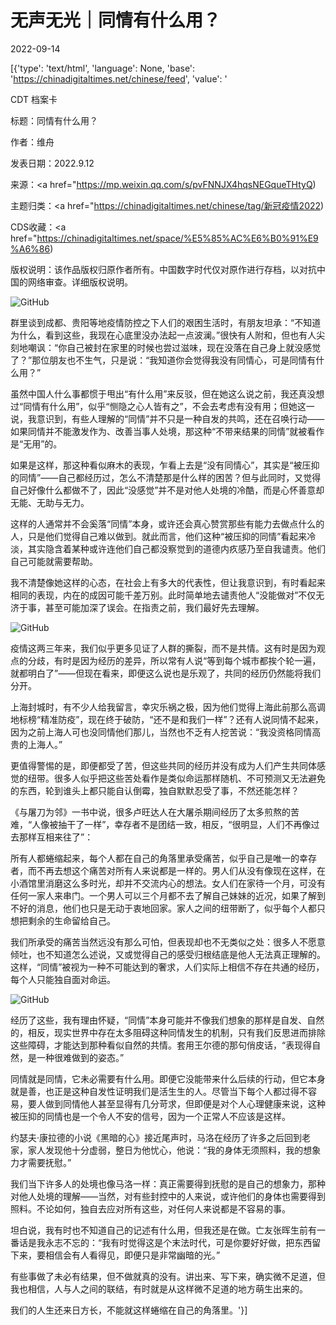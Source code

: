 # 无声无光｜同情有什么用？

2022-09-14

[{'type': 'text/html', 'language': None, 'base': 'https://chinadigitaltimes.net/chinese/feed', 'value': '

CDT 档案卡

标题：同情有什么用？

作者：维舟

发表日期：2022.9.12

来源：<a href="https://mp.weixin.qq.com/s/pvFNNJX4hqsNEGqueTHtyQ)

主题归类：<a href="https://chinadigitaltimes.net/chinese/tag/新冠疫情2022)

CDS收藏：<a href="https://chinadigitaltimes.net/space/%E5%85%AC%E6%B0%91%E9%A6%86)

版权说明：该作品版权归原作者所有。中国数字时代仅对原作进行存档，以对抗中国的网络审查。详细版权说明。





![GitHub](https://chinadigitaltimes.net/chinese/files/2022/09/post-687021-632136e24d974.)

群里谈到成都、贵阳等地疫情防控之下人们的艰困生活时，有朋友坦承：“不知道为什么，看到这些，我现在心底里没办法起一点波澜。”很快有人附和，但也有人尖刻地嘲讽：“你自己被封在家里的时候也尝过滋味，现在没落在自己身上就没感觉了？”那位朋友也不生气，只是说：“我知道你会觉得我没有同情心，可是同情有什么用？”

虽然中国人什么事都惯于甩出“有什么用”来反驳，但在她这么说之前，我还真没想过“同情有什么用”，似乎“恻隐之心人皆有之”，不会去考虑有没有用；但她这一说，我意识到，有些人理解的“同情”并不只是一种自发的共鸣，还在召唤行动——如果同情并不能激发作为、改善当事人处境，那这种“不带来结果的同情”就被看作是“无用”的。

如果是这样，那这种看似麻木的表现，乍看上去是“没有同情心”，其实是“被压抑的同情”——自己都经历过，怎么不清楚那是什么样的困苦？但与此同时，又觉得自己好像什么都做不了，因此“没感觉”并不是对他人处境的冷酷，而是心怀善意却无能、无助与无力。

这样的人通常并不会奚落“同情”本身，或许还会真心赞赏那些有能力去做点什么的人，只是他们觉得自己难以做到。就此而言，他们这种“被压抑的同情”看起来冷淡，其实隐含着某种或许连他们自己都没察觉到的道德内疚感乃至自我谴责。他们自己可能就需要帮助。

我不清楚像她这样的心态，在社会上有多大的代表性，但让我意识到，有时看起来相同的表现，内在的成因可能千差万别。此时简单地去谴责他人“没能做对”不仅无济于事，甚至可能加深了误会。在指责之前，我们最好先去理解。

![GitHub](https://chinadigitaltimes.net/chinese/files/2022/09/post-687021-632136e254918.)

疫情这两三年来，我们似乎更多见证了人群的撕裂，而不是共情。这有时是因为观点的分歧，有时是因为经历的差异，所以常有人说“等到每个城市都挨个轮一遍，就都明白了”——但现在看来，即便这么说也是乐观了，共同的经历仍然能将我们分开。

上海封城时，有不少人给我留言，幸灾乐祸之极，因为他们觉得上海此前那么高调地标榜“精准防疫”，现在终于破防，“还不是和我们一样”？还有人说同情不起来，因为之前上海人可也没同情他们那儿，当然也不乏有人挖苦说：“我没资格同情高贵的上海人。”

更值得警惕的是，即便都受了苦，但这些共同的经历并没有成为人们产生共同体感觉的纽带。很多人似乎把这些苦处看作是类似命运那样随机、不可预测又无法避免的东西，轮到谁头上都只能自认倒霉，独自默默忍受了事，不然还能怎样？

《与屠刀为邻》一书中说，很多卢旺达人在大屠杀期间经历了太多煎熬的苦难，“人像被抽干了一样”，幸存者不是团结一致，相反，“很明显，人们不再像过去那样互相来往了”：



所有人都蜷缩起来，每个人都在自己的角落里承受痛苦，似乎自己是唯一的幸存者，而不再去想这个痛苦对所有人来说都是一样的。男人们从没有像现在这样，在小酒馆里消磨这么多时光，却并不交流内心的想法。女人们在家待一个月，可没有任何一家人来串门。一个男人可以三个月都不去了解自己妹妹的近况，如果了解到不好的消息，他们也只是无动于衷地回家。家人之间的纽带断了，似乎每个人都只想把剩余的生命留给自己。



我们所承受的痛苦当然远没有那么可怕，但表现却也不无类似之处：很多人不愿意倾吐，也不知道怎么述说，又或觉得自己的感受归根结底是他人无法真正理解的。这样，“同情”被视为一种不可能达到的奢求，人们实际上相信不存在共通的经历，每个人只能独自面对命运。

![GitHub](https://chinadigitaltimes.net/chinese/files/2022/09/post-687021-632136e25d470.)

经历了这些，我有理由怀疑，“同情”本身可能并不像我们想象的那样是自发、自然的，相反，现实世界中存在太多阻碍这种同情发生的机制，只有我们反思进而排除这些障碍，才能达到那种看似自然的共情。套用王尔德的那句俏皮话，“表现得自然，是一种很难做到的姿态。”

同情就是同情，它未必需要有什么用。即便它没能带来什么后续的行动，但它本身就是善，也正是这种自发性证明我们是活生生的人。尽管当下每个人都过得不容易，要人做到同情他人甚至显得有几分苛求，但即便是对个人心理健康来说，这种被压抑的同情也是一个令人不安的信号，因为一个正常人不应该是这样。

约瑟夫·康拉德的小说《黑暗的心》接近尾声时，马洛在经历了许多之后回到老家，家人发现他十分虚弱，整日为他忧心，他说：“我的身体无须照料，我的想象力才需要抚慰。”

我们当下许多人的处境也像马洛一样：真正需要得到抚慰的是自己的想象力，那种对他人处境的理解——当然，对有些封控中的人来说，或许他们的身体也需要得到照料。不论如何，独自去应对所有这些，对任何人来说都是不容易的事。

坦白说，我有时也不知道自己的记述有什么用，但我还是在做。亡友张晖生前有一番话是我永志不忘的：“我有时觉得这是个末法时代，可是你要好好做，把东西留下来，要相信会有人看得见，即便只是非常幽暗的光。”

有些事做了未必有结果，但不做就真的没有。讲出来、写下来，确实微不足道，但我也相信，人与人之间的联结，有时就是从这样微不足道的地方萌生出来的。

我们的人生还来日方长，不能就这样蜷缩在自己的角落里。'}]